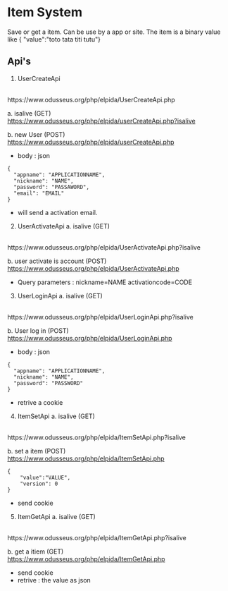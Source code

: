 # Item System
Save or get a item. Can be use by a app or site.
The item is a binary value like { "value":"toto tata titi tutu"}

## Api's
1. UserCreateApi
<br />
https://www.odusseus.org/php/elpida/UserCreateApi.php

a. isalive (GET)
<br />
https://www.odusseus.org/php/elpida/userCreateApi.php?isalive


b. new User (POST)
<br />
https://www.odusseus.org/php/elpida/userCreateApi.php

* body : json 
```
{
  "appname": "APPLICATIONNAME",
  "nickname": "NAME",
  "password": "PASSAWORD",
  "email": "EMAIL"
} 
```

* will send a activation email.

2. UserActivateApi
a. isalive (GET)
<br/>
https://www.odusseus.org/php/elpida/UserActivateApi.php?isalive

b. user activate is account (POST)
<br />
https://www.odusseus.org/php/elpida/UserActivateApi.php
* Query parameters :
 nickname=NAME
 activationcode=CODE

3. UserLoginApi
a. isalive (GET)
<br />
https://www.odusseus.org/php/elpida/UserLoginApi.php?isalive

b. User log in (POST)
<br />
https://www.odusseus.org/php/elpida/UserLoginApi.php

* body : json 
```
{
  "appname": "APPLICATIONNAME",
  "nickname": "NAME",
  "password": "PASSWORD"
}
```
* retrive a cookie

4. ItemSetApi
a. isalive (GET)
<br />
https://www.odusseus.org/php/elpida/ItemSetApi.php?isalive

b. set a item (POST)
<br />
https://www.odusseus.org/php/elpida/ItemSetApi.php
```
{ 
	"value":"VALUE",
	"version": 0
}
```
* send cookie

5. ItemGetApi
a. isalive (GET)
<br />
https://www.odusseus.org/php/elpida/ItemGetApi.php?isalive

b. get a itiem (GET)
<br />
https://www.odusseus.org/php/elpida/ItemGetApi.php

* send cookie 
* retrive : the value as json